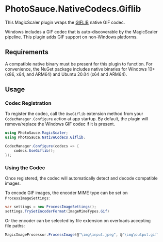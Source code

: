 PhotoSauce.NativeCodecs.Giflib
==============================

This MagicScaler plugin wraps the [GIFLIB](https://giflib.sourceforge.net/) native GIF codec.

Windows includes a GIF codec that is auto-discoverable by the MagicScaler pipeline.  This plugin adds GIF support on non-Windows platforms.

Requirements
------------

A compatible native binary must be present for this plugin to function.  For convenience, the NuGet package includes native binaries for Windows 10+ (x86, x64, and ARM64) and Ubuntu 20.04 (x64 and ARM64).

Usage
-----

### Codec Registration

To register the codec, call the `UseGiflib` extension method from your `CodecManager.Configure` action at app startup.  By default, the plugin will remove/replace the Windows GIF codec if it is present.

```C#
using PhotoSauce.MagicScaler;
using PhotoSauce.NativeCodecs.Giflib;

CodecManager.Configure(codecs => {
    codecs.UseGiflib();
});
```

### Using the Codec

Once registered, the codec will automatically detect and decode compatible images.

To encode GIF images, the encoder MIME type can be set on `ProcessImageSettings`:

```C#
var settings = new ProcessImageSettings();
settings.TrySetEncoderFormat(ImageMimeTypes.Gif)
```

Or the encoder can be selected by file extension on overloads accepting file paths:

```C#
MagicImageProcessor.ProcessImage(@"\img\input.jpeg", @"\img\output.gif", settings);
```
